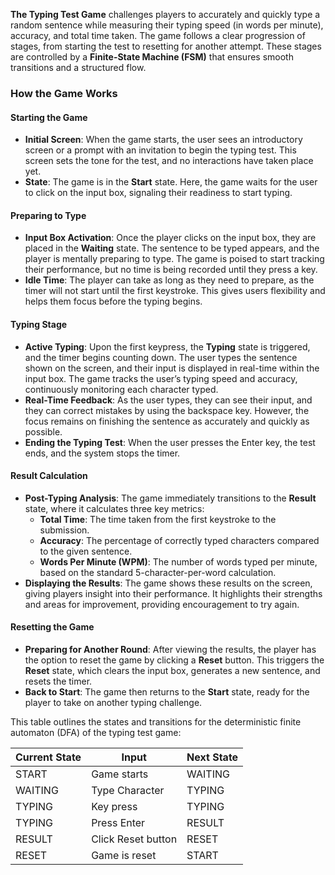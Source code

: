 **The Typing Test Game** challenges players to accurately and quickly type a random sentence while measuring their typing speed (in words per minute), accuracy, and total time taken. The game follows a clear progression of stages, from starting the test to resetting for another attempt. These stages are controlled by a **Finite-State Machine (FSM)** that ensures smooth transitions and a structured flow.

### **How the Game Works**

#### **Starting the Game**
- **Initial Screen**: When the game starts, the user sees an introductory screen or a prompt with an invitation to begin the typing test. This screen sets the tone for the test, and no interactions have taken place yet.
- **State**: The game is in the **Start** state. Here, the game waits for the user to click on the input box, signaling their readiness to start typing.

#### **Preparing to Type**
- **Input Box Activation**: Once the player clicks on the input box, they are placed in the **Waiting** state. The sentence to be typed appears, and the player is mentally preparing to type. The game is poised to start tracking their performance, but no time is being recorded until they press a key.
- **Idle Time**: The player can take as long as they need to prepare, as the timer will not start until the first keystroke. This gives users flexibility and helps them focus before the typing begins.

#### **Typing Stage**
- **Active Typing**: Upon the first keypress, the **Typing** state is triggered, and the timer begins counting down. The user types the sentence shown on the screen, and their input is displayed in real-time within the input box. The game tracks the user’s typing speed and accuracy, continuously monitoring each character typed.
- **Real-Time Feedback**: As the user types, they can see their input, and they can correct mistakes by using the backspace key. However, the focus remains on finishing the sentence as accurately and quickly as possible.
- **Ending the Typing Test**: When the user presses the Enter key, the test ends, and the system stops the timer.

#### **Result Calculation**
- **Post-Typing Analysis**: The game immediately transitions to the **Result** state, where it calculates three key metrics:
  - **Total Time**: The time taken from the first keystroke to the submission.
  - **Accuracy**: The percentage of correctly typed characters compared to the given sentence.
  - **Words Per Minute (WPM)**: The number of words typed per minute, based on the standard 5-character-per-word calculation.
- **Displaying the Results**: The game shows these results on the screen, giving players insight into their performance. It highlights their strengths and areas for improvement, providing encouragement to try again.

#### **Resetting the Game**
- **Preparing for Another Round**: After viewing the results, the player has the option to reset the game by clicking a **Reset** button. This triggers the **Reset** state, which clears the input box, generates a new sentence, and resets the timer.
- **Back to Start**: The game then returns to the **Start** state, ready for the player to take on another typing challenge.


This table outlines the states and transitions for the deterministic finite automaton (DFA) of the typing test game:

| Current State | Input                | Next State |
|---------------|----------------------|------------|
| START         | Game starts           | WAITING    |
| WAITING       | Type Character        | TYPING     |
| TYPING        | Key press             | TYPING     |
| TYPING        | Press Enter           | RESULT     |
| RESULT        | Click Reset button    | RESET      |
| RESET         | Game is reset         | START      |


